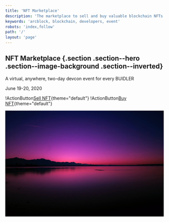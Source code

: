 ```yaml
---
title: 'NFT Marketplace'
description: 'The marketplace to sell and buy valuable blockchain NFTs'
keywords: 'arcblock, blockchain, developers, event'
robots: 'index,follow'
path: '/'
layout: 'page'
---
```


## NFT Marketplace {.section .section--hero .section--image-background .section--inverted}

A virtual, anywhere, two-day devcon event for every BUIDLER

June 19-20, 2020

!ActionButton[Sell NFT](/en/offers){theme="default"}
!ActionButton[Buy NFT](/en/offers){theme="default"}

![](./images/landscape.jpg)
